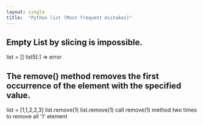 ```yaml
---
layout: single
title:  "Python list (Most frequent mistakes)"
---
```


## Empty List by slicing is impossible.
list = []
list5[:] => error

## The remove() method removes the first occurrence of the element with the specified value.
list = [1,1,2,2,3]
list.remove(1)
list.remove(1)
call remove(1) method two times to remove all '1' element
